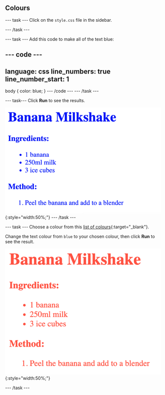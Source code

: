 ## Colours

--- task ---
Click on the `style.css` file in the sidebar. 

--- /task ---

--- task ---
Add this code to make all of the text blue:

--- code ---
---
language: css
line_numbers: true
line_number_start: 1
---
body {
    color: blue;
}
--- /code ---
--- /task ---

--- task---
Click **Run** to see the results.

![A banana milkshake recipe written in blue text](images/recipe-blue.png){:style="width:50%;"}
--- /task ---

--- task ---
Choose a colour from this [list of colours](http://jumpto.cc/colours){:target="_blank"}.

Change the text colour from `blue` to your chosen colour, then click **Run** to see the result.

![A banana milkshake recipe written in light red text](images/recipe-tomato.png){:style="width:50%;"}

--- /task ---
